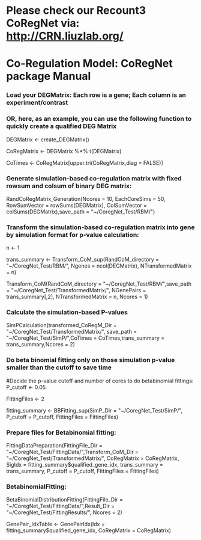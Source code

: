 # Please check our Recount3 CoRegNet via: http://CRN.liuzlab.org/

# Co-Regulation Model: CoRegNet package Manual

### Load your DEGMatrix: Each row is a gene; Each column is an experiment/contrast
### OR, here, as an example, you can use the following function to quickly create a qualified DEG Matrix
DEGMatrix <- create_DEGMatrix()

CoRegMatrix <- DEGMatrix %*% t(DEGMatrix)

CoTimes <- CoRegMatrix[upper.tri(CoRegMatrix,diag = FALSE)]


### Generate simulation-based co-regulation matrix with fixed rowsum and colsum of binary DEG matrix:
RandCoRegMatrix_Generation(Ncores = 10, EachCoreSims = 50, RowSumVector = rowSums(DEGMatrix), ColSumVector = colSums(DEGMatrix),save_path = "~/CoregNet_Test/RBM/")

### Transform the simulation-based co-regulation matrix into gene by simulation format for p-value calculation:
n <- 1

trans_summary <- Transform_CoM_sup(RandCoM_directory = "~/CoregNet_Test/RBM/", Ngenes = ncol(DEGMatrix), NTransformedMatrix = n)

Transform_CoM(RandCoM_directory = "\~/CoregNet_Test/RBM/",save_path = "~/CoregNet_Test/TransformedMatrix/", NGenePairs = trans_summary[,2], NTransformedMatrix = n, Ncores = 1)

### Calculate the simulation-based P-values
SimPCalculation(transformed_CoRegM_Dir = "\~/CoregNet_Test/TransformedMatrix/", save_path = "~/CoregNet_Test/SimP/",CoTimes = CoTimes,trans_summary = trans_summary,Ncores = 2)

### Do beta binomial fitting only on those simulation p-value smaller than the cutoff to save time
#Decide the p-value cutoff and number of cores to do betabinomial fittings:
P_cutoff <- 0.05

FittingFiles <- 2

fitting_summary <- BBFitting_sup(SimP_Dir = "~/CoregNet_Test/SimP/", P_cutoff = P_cutoff, FittingFiles = FittingFiles)

### Prepare files for Betabinomial fitting:
FittingDataPreparation(FittingFile_Dir = "\~/CoregNet_Test/FittingData/",Transform_CoM_Dir = "~/CoregNet_Test/TransformedMatrix/",
                       CoRegMatrix = CoRegMatrix, SigIdx = fitting_summary$qualified_gene_idx,
                       trans_summary = trans_summary, P_cutoff = P_cutoff, FittingFiles = FittingFiles)

### BetabinomialFitting:
BetaBinomialDistributionFitting(FittingFile_Dir = "\~/CoregNet_Test/FittingData/",Result_Dir = "~/CoregNet_Test/FittingResults/", Ncores = 2)

GenePair_IdxTable <- GenePairIdx(Idx = fitting_summary$qualified_gene_idx, CoRegMatrix = CoRegMatrix)
